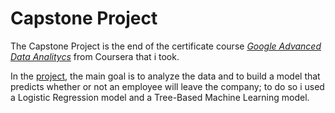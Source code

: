 # **Capstone Project**
The Capstone Project is the end of the certificate course [*Google Advanced Data Analitycs*](https://www.coursera.org/professional-certificates/google-advanced-data-analytics) from Coursera that i took.

In the [project](Capstone_Project.ipynb), the main goal is to analyze the data and to build a model that predicts whether or not an employee will leave the company; to do so i used a Logistic Regression model and a Tree-Based Machine Learning model.
